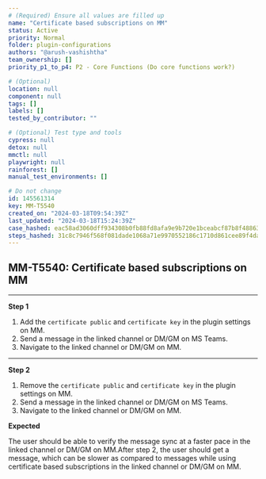```yaml
---
# (Required) Ensure all values are filled up
name: "Certificate based subscriptions on MM"
status: Active
priority: Normal
folder: plugin-configurations
authors: "@arush-vashishtha"
team_ownership: []
priority_p1_to_p4: P2 - Core Functions (Do core functions work?)

# (Optional)
location: null
component: null
tags: []
labels: []
tested_by_contributor: ""

# (Optional) Test type and tools
cypress: null
detox: null
mmctl: null
playwright: null
rainforest: []
manual_test_environments: []

# Do not change
id: 145561314
key: MM-T5540
created_on: "2024-03-18T09:54:39Z"
last_updated: "2024-03-18T15:24:39Z"
case_hashed: eac58ad3060dff934308b0fb88fd8afa9e9b720e1bceabcf87b8f488631f1097207d7a89a56ff226ca9f4990c52759a3
steps_hashed: 31c8c7946f568f081dade1068a71e9970552186c1710d861cee89f4dad3427e296b4d0bd94a3d86ac6347cb6b0c135c2
---
```


<!-- (Auto-generated) Based on frontmatter's "key" and "name" -->

## MM-T5540: Certificate based subscriptions on MM

---

**Step 1**

1. Add the `certificate public` and `certificate key` in the plugin settings on MM.
2. Send a message in the linked channel or DM/GM on MS Teams.
3. Navigate to the linked channel or DM/GM on MM.

---

**Step 2**

1. Remove the `certificate public` and `certificate key` in the plugin settings on MM.
2. Send a message in the linked channel or DM/GM on MS Teams.
3. Navigate to the linked channel or DM/GM on MM.

**Expected**

The user should be able to verify the message sync at a faster pace in the linked channel or DM/GM on MM.After step 2, the user should get a message, which can be slower as compared to messages while using certificate based subscriptions in the linked channel or DM/GM on MM.
